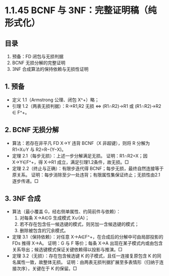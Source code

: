 # 1.1.45 BCNF 与 3NF：完整证明稿（纯形式化）

## 目录

1. 预备：FD 闭包与无损判据
2. BCNF 无损分解的完整证明
3. 3NF 合成算法的保持依赖与无损性证明

## 1. 预备

- 定义 1.1（Armstrong 公理、闭包 X^+）略；
- 引理 1.2（两表无损判据）：R→R1,R2 无损 ⇔ (R1∩R2)→R1 或 (R1∩R2)→R2 ∈ F^+。

## 2. BCNF 无损分解

- 算法：若存在非平凡 FD X→Y 违背 BCNF（X 非超键），则将 R 分解为 R1=X∪Y 与 R2=R−(Y−X)。
- 定理 2.1（每步无损）：上述一步分解满足无损。
  证明：R1∩R2=X；因 X→Y∈F^+，得 X→R1 成立，满足引理1.2条件，故无损。□
- 定理 2.2（终止与正确）：有限步迭代得 BCNF；每步无损，最终自然连接等于原关系。
  证明：每步消除至少一处违背；有限属性集保证终止；无损性由2.1逐步传递。□

## 3. 3NF 合成

- 算法（最小覆盖 G，经右侧单属性、约简前件与依赖）：
  1) 对每条 X→A∈G 生成模式 X∪{A}；
  2) 若不存在包含任一候选键的模式，则另加一含候选键的模式；
  3) 删除被包含的冗余模式。
- 定理 3.1（保持依赖）：对任意 X→A∈F^+，在合成后的分解中可由局部投影的 FDs 推得 X→A。
  证明：G 与 F 等价；每条 X→A 出现在某子模式内或由包含关系导出；候选键模式保证关键依赖得以投影与推演。□
- 定理 3.2（无损）：存在包含候选键 K 的子模式，且任一连接复原包含 K 的同名属性一致，故整体无损。
  证明：由两表无损判据扩展至多表情形（归纳于连接次序），关键在于 K 的保留。□

